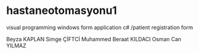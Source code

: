 # hastaneotomasyonu1
visual programming windows form application c# /patient registration form

Beyza KAPLAN
Simge ÇİFTCİ
Muhammed Beraat KILDACI
Osman Can YILMAZ
